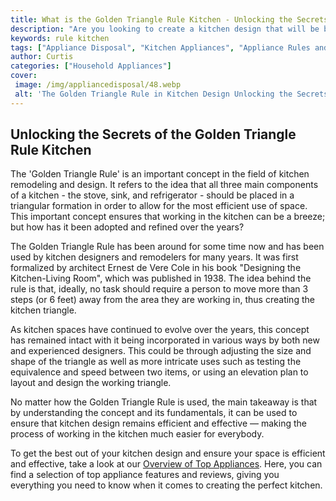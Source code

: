 ```yaml
---
title: What is the Golden Triangle Rule Kitchen - Unlocking the Secrets of Effective Kitchen Design
description: "Are you looking to create a kitchen design that will be both effective and stylish Learn how you can use the Golden Triangle Rule to design a kitchen that achieves both with this blog post Get tips and tricks that will help make the process a breeze"
keywords: rule kitchen
tags: ["Appliance Disposal", "Kitchen Appliances", "Appliance Rules and Regulations"]
author: Curtis
categories: ["Household Appliances"]
cover: 
 image: /img/appliancedisposal/48.webp
 alt: 'The Golden Triangle Rule in Kitchen Design Unlocking the Secrets of Effective Kitchen Design'
---
```

## Unlocking the Secrets of the Golden Triangle Rule Kitchen

The 'Golden Triangle Rule' is an important concept in the field of kitchen remodeling and design. It refers to the idea that all three main components of a kitchen - the stove, sink, and refrigerator - should be placed in a triangular formation in order to allow for the most efficient use of space. This important concept ensures that working in the kitchen can be a breeze; but how has it been adopted and refined over the years?

The Golden Triangle Rule has been around for some time now and has been used by kitchen designers and remodelers for many years. It was first formalized by architect Ernest de Vere Cole in his book "Designing the Kitchen-Living Room", which was published in 1938. The idea behind the rule is that, ideally, no task should require a person to move more than 3 steps (or 6 feet) away from the area they are working in, thus creating the kitchen triangle. 

As kitchen spaces have continued to evolve over the years, this concept has remained intact with it being incorporated in various ways by both new and experienced designers. This could be through adjusting the size and shape of the triangle as well as more intricate uses such as testing the equivalence and speed between two items, or using an elevation plan to layout and design the working triangle. 

No matter how the Golden Triangle Rule is used, the main takeaway is that by understanding the concept and its fundamentals, it can be used to ensure that kitchen design remains efficient and effective — making the process of working in the kitchen much easier for everybody. 

To get the best out of your kitchen design and ensure your space is efficient and effective, take a look at our [Overview of Top Appliances](./pages/appliance-overview). Here, you can find a selection of top appliance features and reviews, giving you everything you need to know when it comes to creating the perfect kitchen.

